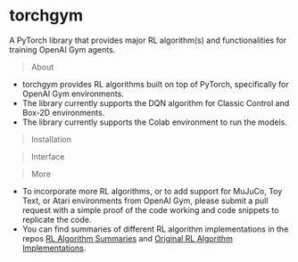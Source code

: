 # torchgym

A PyTorch library that provides major RL algorithm(s) and functionalities for training OpenAI Gym agents.

> About

- torchgym provides RL algorithms built on top of PyTorch, specifically for OpenAI Gym environments.
- The library currently supports the DQN algorithm for Classic Control and Box-2D environments.
- The library currently supports the Colab environment to run the models.

> Installation

> Interface

> More

- To incorporate more RL algorithms, or to add support for MuJuCo, Toy Text, or Atari environments from OpenAI Gym, please submit a pull request with a simple proof of the code working and code snippets to replicate the code.
- You can find summaries of different RL algorithm implementations in the repos [RL Algorithm Summaries](https://github.com/gitHubAndyLee2020/OpenAI_Gym_RL_Algorithms_Database) and [Original RL Algorithm Implementations](https://github.com/sweetice/Deep-reinforcement-learning-with-pytorch/tree/master).
